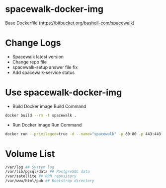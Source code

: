 # spacewalk-docker-img

Base Dockerfile (https://bitbucket.org/bashell-com/spacewalk)

# Change Logs
  - Spacewalk latest version
  - Change repo file
  - spacewalk-setup answer file fix
  - Add spacewalk-service status 

# Use spacewalk-docker-img 

* Build
Docker image Build Command
~~~bash
docker build --rm -t spacewalk .
~~~

* Run
Docker image Run Command
~~~bash
docker run --privileged=true -d --name="spacewalk" -p 80:80 -p 443:443 spacewalk
~~~

# Volume List 
~~~bash
/var/log ## System log
/var/lib/pgsql/data ## PostgreSQL data
/var/satellite ## RPM repository
/var/www/html/pub ## Bootstrap directory
~~~
